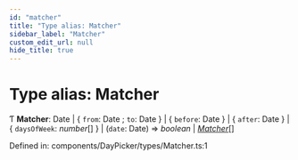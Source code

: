 ```yaml
---
id: "matcher"
title: "Type alias: Matcher"
sidebar_label: "Matcher"
custom_edit_url: null
hide_title: true
---
```


# Type alias: Matcher

Ƭ **Matcher**: Date \| { `from`: Date ; `to`: Date  } \| { `before`: Date  } \| { `after`: Date  } \| { `daysOfWeek`: *number*[]  } \| (`date`: Date) => *boolean* \| [*Matcher*](matcher.md)[]

Defined in: components/DayPicker/types/Matcher.ts:1
